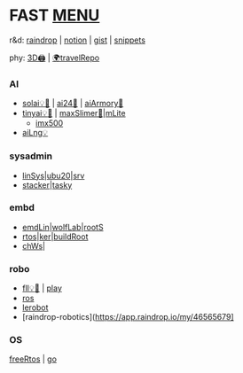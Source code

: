# FAST [MENU](https://github.com/SOLEROM/SOLEROM)
r&d: [raindrop](https://raindrop.io/0xsol) | [notion](https://spangle-pea-f53.notion.site/SOL_PUB-38513cb1c1c641b98f167945b84b56e7) | [gist](https://gist.github.com/SOLEROM) | [snippets](https://github.com/SOLEROM/snippet/tree/master)

phy: [3D🖨️](https://github.com/SOLEROM/3dDev) | [🌍travelRepo](https://vzsolov.github.io/)

### AI
* [solai💡](https://github.com/SOLEROM/solai)[🔖](https://solerom.github.io/solai/) | [ai24📛](https://github.com/SOLEROM/ai24) | [aiArmory🔮](https://github.com/SOLEROM/aiArmory)
* [tinyai💡](https://github.com/SOLEROM/tinyai)[🔖](https://github.com/SOLEROM/tinyai/wiki) | [maxSlimer🔖](https://solerom.github.io/maxSlimer/readme.html)|[mLite](https://github.com/SOLEROM/mLite)
  *   [imx500](https://github.com/SOLEROM/sonyAI)
* [aiLng💡](https://github.com/SOLEROM/aiLng)

### sysadmin
* [linSys](https://github.com/SOLEROM/linSys)|[ubu20](https://github.com/SOLEROM/ubu20)|[srv](https://github.com/SOLEROM/srvStaff)
* [stacker](https://github.com/SOLEROM/stacker)|[tasky](https://github.com/SOLEROM/tasky)

### embd
* [emdLin](https://github.com/SOLEROM/embedLin)|[wolfLab](https://github.com/SOLEROM/WolfLab)|[rootS](https://github.com/SOLEROM/rootDeploy)
* [rtos](https://github.com/SOLEROM/freeRtosPlay)|[ker](https://github.com/SOLEROM/KernelWrks)|[buildRoot](https://github.com/SOLEROM/buildRootPlay)
* [chWs](https://github.com/SOLEROM/chipWis)|

### robo
* [fll💡](https://github.com/SOLEROM/fll)[🔖](https://solerom.github.io/fll/readme.html) | [play](https://github.com/SOLEROM/roboPlay)
* [ros](https://github.com/SOLEROM/roskm)
* [lerobot](https://github.com/SOLEROM/lerobPlay)
* [raindrop-robotics](https://app.raindrop.io/my/46565679]

### OS
[freeRtos](https://github.com/SOLEROM/freeRtosPlay) |  [go](https://github.com/SOLEROM/golonger)
